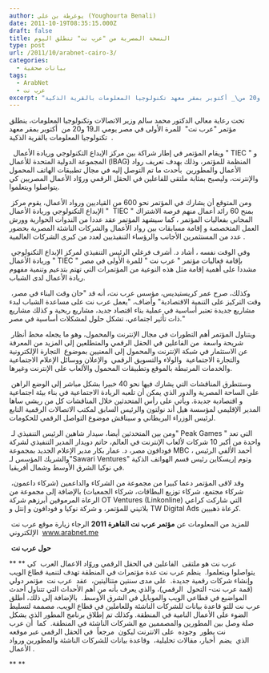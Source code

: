 ```yaml
---
author: يوغرطة بن علي (Youghourta Benali)
date: 2011-10-19T08:35:15.000Z
draft: false
title: النسخة المصرية من "عرب نت" تنطلق اليوم
type: post
url: /2011/10/arabnet-cairo-3/
categories:
  - بيانات صحفية
tags:
  - ArabNet
  - عرب نت
excerpt: "تحت رعاية معالي الدكتور محمد سالم وزير الاتصالات وتكنولوجيا المعلومات، ينطلق مؤتمر \"عرب نت\"\_ للمرة الأولى في مصر يومي الـ19 و20 من\_ أكتوبر بمقر معهد تكنولوجيا المعلومات بالقرية الذكية \_.\n\n\_ ويقام المؤتمر في إطار شراكة بين مركز الإبداع التكنولوجي وريادة"
---
```

تحت رعاية معالي الدكتور محمد سالم وزير الاتصالات وتكنولوجيا المعلومات، ينطلق مؤتمر "عرب نت"  للمرة الأولى في مصر يومي الـ19 و20 من  أكتوبر بمقر معهد تكنولوجيا المعلومات بالقرية الذكية  .

  ويقام المؤتمر في إطار شراكة بين مركز الإبداع التكنولوجي وريادة الأعمال " TIEC " و المجموعة الدولية المتحدة للأعمال (IBAG) المنظمة للمؤتمر، وذلك بهدف تعريف رواد الأعمال والمطورين  بأحدث ما تم التوصل إليه في مجال تطبيقات الهاتف المحمول والإنترنت، وليصبح بمثابة ملتقى للفاعلين في الحقل الرقمي وروّاد الأعمال المصريين كي يتواصلوا ويتعلموا.

 ومن المتوقع أن يشارك في المؤتمر نحو 600 من القياديين ورواد الأعمال، يقوم مركز الإبداع التكنولوجي وريادة الأعمال "  TIEC " بمنح 60 رائد أعمال منهم فرصة الاشتراك المجاني بفعاليات المؤتمر ، كما سيشهد المؤتمر عقد عددا من الندوات الحوارية وورش العمل المتخصصة و إقامة مسابقات بين رواد الأعمال والشركات الناشئة المصرية بحضور عدد من المستثمرين الأجانب والرؤساء التنفيذيين لعدد من كبرى الشركات العالمية .

 وفي الوقت نفسه ، أشاد د. أشرف فرغلي الرئيس التنفيذي لمركز الإبداع التكنولوجي وريادة الأعمال " TIEC " بإقامة فعاليات مؤتمر " عرب نت " للمرة الأولى في مصر مشددا على أهمية إقامة مثل هذه النوعية من المؤتمرات التي تهتم بتدعيم وتنمية مفهوم ريادة الأعمال لدى الشباب.

 وكذلك، صرح عمر كريستيديس، مؤسس عرب نت، أنه قد "حان وقت البناء في مصر، وقت التركيز على التنمية الاقتصادية" وأضاف، "يعمل عرب نت على مساعدة الشباب لبدء مشاريع جديدة تعتبر أساسية في عملية بناء اقتصاد جديد، مشاريع ربحية و كذلك مشاريع ذات تأثير اجتماعي، تشكل حلول لمشكلات أساسية في مصر."

 ويتناول المؤتمر أهم التطورات في مجال الإنترنت والمحمول، وهو ما يجعله محط أنظار شريحة واسعة  من الفاعلين في الحقل الرقمي والمتطلعين إلى المزيد من المعرفة عن الاستثمار في شبكة الإنترنت والمحمول إلى المعنيين بموضوع  التجارة الإلكترونية والتجارة الاجتماعية  والولاء والتسويق الرقمي  والإعلان ووسائل الإعلام الاجتماعية والخدمات المرتبطة بالموقع وتطبيقات المحمول والألعاب على الإنترنت وغيرها.

 وستتطرق المناقشات التي يشارك فيها نحو 40 خبيرا بشكل مباشر إلى الوضع الراهن على الساحة المصرية والدور الذي يمكن أن تلعبه الريادة الاجتماعية في بناء بيئة اجتماعية و اقتصادية جديدة. ويأتي على رأس المتحدثين خلال المناقشات كل من ريشي ساها المدير الإقليمي لمؤسسة هيل أند نولتون والرئيس السابق لمكتب الاتصالات الرقمية التابع لرئيس الوزراء البريطاني و سيناقش موضوع التواصل الرقمي للحكومات.

 ومن بين المتحدثين أيضا، سيدار شاهين الرئيس التنفيذي لـ" Peak Games " التي تعد واحدة من أكبر 10 شركات لألعاب الإنترنت في العالم، حاتم دويدار المدير التنفيذي لشركة فودافون مصر، د. عمار بكار مدير الإعلام الجديد بمجموعة MBC ، أحمد الألفي الرئيس والشريك المؤسس لـ"Sawari Ventures" وتوم إريسكاين رئيس قسم الهواتف الذكية في نوكيا الشرق الأوسط وشمال أفريقيا.

 وقد لاقى المؤتمر دعما كبيرا من مجموعة من الشركاء والداعمين (شركاء داعمون، شركاء مجتمع، شركاء توزيع البطاقات، شركاء الجمعيات) بالإضافة إلى مجموعة من الرعاة المرموقين أبرزهم شركة OT Ventures (Linkonline) التي شاركت كراعي بلاتيني للمؤتمر، و شركة نوكيا و فودافون و إنتل و TW Digital Ads كرعاة ذهبيين.

 للمزيد من المعلومات عن **مؤتمر عرب نت القاهرة 2011** الرجاء زيارة موقع عرب نت الإلكتروني  www.arabnet.me

 **حول عرب نت**

\*\* \*\* عرب نت هو ملتقى  الفاعلين في الحقل الرقمي وروّاد الاعمال العرب  كي يتواصلوا ويتعلموا.  ينظم عرب نت عدة مؤتمرات في المنطقة تهدف لتنمية قطاع الويب وإنشاء شركات رقمية جديدة.  على مدى سنتين متتاليتين،  عقد  عرب نت  مؤتمر دولي (قمة عرب نت- التحول  الرقمي)، والذي يعرف بأنه من أهم الأحداث التي تتناول أحدث المواضيع في قطاعي الويب والموبايل في الشرق الأوسط.  بالإضافة إلى ذلك، أطلق عرب نت للتو قاعدة بيانات للشركات الناشئة وللعاملين في قطاع الويب، مصممة لتسليط الضوء على الأعمال النامية في المنطقة. وكذلك تم إطلاق برنامج المطور الذي يشكل صلة وصل بين المطورين والمصممين مع الشركات الناشئة في المنطقة.  كما  أن عرب نت يطور  وجوده  على الانترنت ليكون  مرجعاً  في الحقل الرقمي عبر موقعه الذي  يضم  أخبار، مقالات تحليلية،  وقاعدة بيانات للشركات الناشئة والمطورين ورواد الأعمال .

\*\* \*\*
